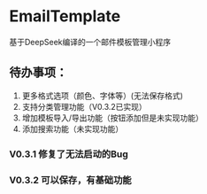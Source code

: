 # EmailTemplate
基于DeepSeek编译的一个邮件模板管理小程序
## 待办事项：
1. 更多格式选项（颜色、字体等）(无法保存格式)
2. 支持分类管理功能（V0.3.2已实现）
3. 增加模板导入/导出功能（按钮添加但是未实现功能）
4. 添加搜索功能（未实现功能）

### V0.3.1 修复了无法启动的Bug
### V0.3.2 可以保存，有基础功能